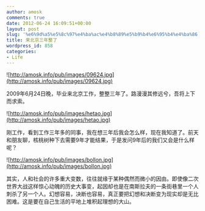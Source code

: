 ```yaml
---
author: amosk
comments: true
date: 2012-06-24 16:09:51+00:00
layout: post
slug: '%e6%9d%a5%e5%8c%97%e4%ba%ac%e4%b8%89%e5%b9%b4%e6%95%b4%e4%ba%86'
title: 来北京三年整了
wordpress_id: 858
categories:
- Life
---
```


![http://amosk.info/pub/images/09624.jpg](http://amosk.info/pub/images/09624.jpg)

2009年6月24日晚，毕业来北京工作，整整三年了。路漫漫其修远兮，吾将上下而求索。

![http://amosk.info/pub/images/hetao.jpg](http://amosk.info/pub/images/hetao.jpg)

刚工作，看到工作三年多的同事，我在想三年后我会怎么样，现在我知道了。前天和朋友聊，核桃树种下去需要9年才能结果，于是发问9年后的我们又会是什么样呢？

![http://amosk.info/pub/images/bollon.jpg](http://amosk.info/pub/images/bollon.jpg)

其实，人和社会的许多重大变数，往往就缘于某种偶然而微小的因由。即使像二次世界大战这样惊心动魄的历史大事变，起因却也是在南斯拉夫的一条街巷里一个人刺杀了另一个人。幻想容易，决断也容易，真正要把幻想和决断变为现实却是无比困难。这是要在自己生活的平地上堆积起理想的大山。
